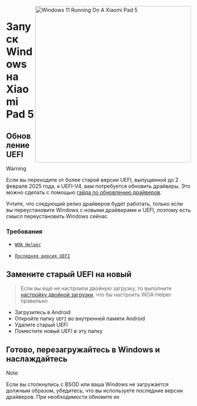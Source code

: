 <img align="right" src="https://raw.githubusercontent.com/erdilS/Port-Windows-11-Xiaomi-Pad-5/main/nabu.png" width="425" alt="Windows 11 Running On A Xiaomi Pad 5">

# Запуск Windows на Xiaomi Pad 5

## Обновление UEFI 
> [!Warning]
> Если вы переходите от более старой версии UEFI, выпущенной до 2 февраля 2025 года, к UEFI-V4, вам потребуется обновить драйверы. Это можно сделать с помощью [гайда по обновлению драйверов](update-ru.md).
> 
> Учтите, что следующий релиз драйверов будет работать, только если вы переустановите Windows с новыми драйверами и UEFI, поэтому есть смысл переустановить Windows сейчас

### Требования 
- [```WOA Helper```](https://github.com/erdilS/Port-Windows-11-Xiaomi-Pad-5/releases/download/dualboot/woahelper.apk)
  
- [```Последняя версия UEFI```](https://github.com/erdilS/Port-Windows-11-Xiaomi-Pad-5/releases/download/UEFI/nabu-uefi-v4.img)

## Замените старый UEFI на новый
> Если вы ещё не настроили двойную загрузку, то выполните [настройку двойной загрузки](dualboot-ru.md), что бы настроить WOA Helper правильно
- Загрузитесь в Android
- Откройте папку `UEFI` во внутренней памяти Android 
- Удалите старый UEFI
- Поместите новый UEFI в эту папку

## Готово, перезагружайтесь в Windows и наслаждайтесь  

> [!NOTE]
> Если вы столкнулись с BSOD или ваша Windows не загружается должным образом, убедитесь, что вы используете последние версии драйверов. При необходимости обновите их
